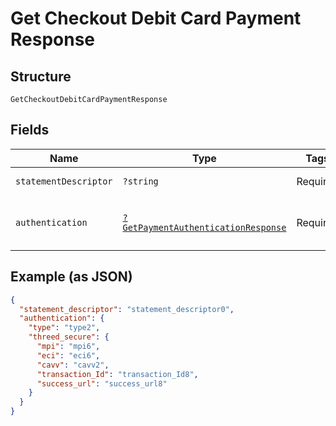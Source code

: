 
# Get Checkout Debit Card Payment Response

## Structure

`GetCheckoutDebitCardPaymentResponse`

## Fields

| Name | Type | Tags | Description | Getter | Setter |
|  --- | --- | --- | --- | --- | --- |
| `statementDescriptor` | `?string` | Required | Descrição na fatura | getStatementDescriptor(): ?string | setStatementDescriptor(?string statementDescriptor): void |
| `authentication` | [`?GetPaymentAuthenticationResponse`](../../doc/models/get-payment-authentication-response.md) | Required | Payment Authentication response object data | getAuthentication(): ?GetPaymentAuthenticationResponse | setAuthentication(?GetPaymentAuthenticationResponse authentication): void |

## Example (as JSON)

```json
{
  "statement_descriptor": "statement_descriptor0",
  "authentication": {
    "type": "type2",
    "threed_secure": {
      "mpi": "mpi6",
      "eci": "eci6",
      "cavv": "cavv2",
      "transaction_Id": "transaction_Id8",
      "success_url": "success_url8"
    }
  }
}
```

